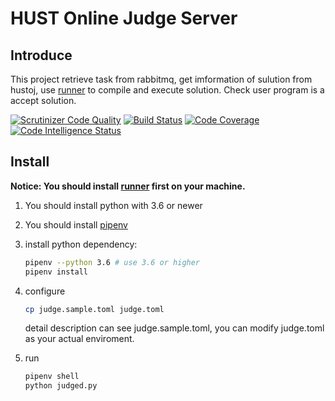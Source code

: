 # HUST Online Judge Server

## Introduce

This project retrieve task from rabbitmq, get imformation of sulution from hustoj, use [runner](https://github.com/hustoj/runner) to compile and execute solution. Check user program is a accept solution.

[![Scrutinizer Code Quality](https://scrutinizer-ci.com/g/hustoj/judger/badges/quality-score.png?b=master)](https://scrutinizer-ci.com/g/hustoj/judger/?branch=master) 
[![Build Status](https://scrutinizer-ci.com/g/hustoj/judger/badges/build.png?b=master)](https://scrutinizer-ci.com/g/hustoj/judger/build-status/master)
[![Code Coverage](https://scrutinizer-ci.com/g/hustoj/judger/badges/coverage.png?b=master)](https://scrutinizer-ci.com/g/hustoj/judger/?branch=master) 
[![Code Intelligence Status](https://scrutinizer-ci.com/g/hustoj/judger/badges/code-intelligence.svg?b=master)](https://scrutinizer-ci.com/code-intelligence)



## Install

**Notice: You should install [runner](https://github.com/hustoj/runner) first on your machine.**

1. You should install python with 3.6 or newer
2. You should install [pipenv](https://github.com/pypa/pipenv)
3. install python dependency:
    
    ```bash
    pipenv --python 3.6 # use 3.6 or higher
    pipenv install
    ```
4. configure 

    ```bash
    cp judge.sample.toml judge.toml
    ```
    
    detail description can see judge.sample.toml, you can modify judge.toml as your actual enviroment.
    
5. run

    ```bash
    pipenv shell
    python judged.py
    ```


